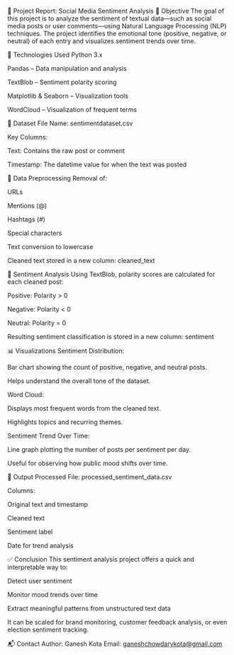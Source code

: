 📄 Project Report: Social Media Sentiment Analysis
🧠 Objective
The goal of this project is to analyze the sentiment of textual data—such as social media posts or user comments—using Natural Language Processing (NLP) techniques. The project identifies the emotional tone (positive, negative, or neutral) of each entry and visualizes sentiment trends over time.

🧰 Technologies Used
Python 3.x

Pandas – Data manipulation and analysis

TextBlob – Sentiment polarity scoring

Matplotlib & Seaborn – Visualization tools

WordCloud – Visualization of frequent terms

📁 Dataset
File Name: sentimentdataset.csv

Key Columns:

Text: Contains the raw post or comment

Timestamp: The datetime value for when the text was posted

🔄 Data Preprocessing
Removal of:

URLs

Mentions (@)

Hashtags (#)

Special characters

Text conversion to lowercase

Cleaned text stored in a new column: cleaned_text

🤖 Sentiment Analysis
Using TextBlob, polarity scores are calculated for each cleaned post:

Positive: Polarity > 0

Negative: Polarity < 0

Neutral: Polarity = 0

Resulting sentiment classification is stored in a new column: sentiment

📊 Visualizations
Sentiment Distribution:

Bar chart showing the count of positive, negative, and neutral posts.

Helps understand the overall tone of the dataset.

Word Cloud:

Displays most frequent words from the cleaned text.

Highlights topics and recurring themes.

Sentiment Trend Over Time:

Line graph plotting the number of posts per sentiment per day.

Useful for observing how public mood shifts over time.

📝 Output
Processed File: processed_sentiment_data.csv

Columns:

Original text and timestamp

Cleaned text

Sentiment label

Date for trend analysis

✅ Conclusion
This sentiment analysis project offers a quick and interpretable way to:

Detect user sentiment

Monitor mood trends over time

Extract meaningful patterns from unstructured text data

It can be scaled for brand monitoring, customer feedback analysis, or even election sentiment tracking.

📬 Contact
Author: Ganesh Kota
Email: ganeshchowdarykota@gmail.com

